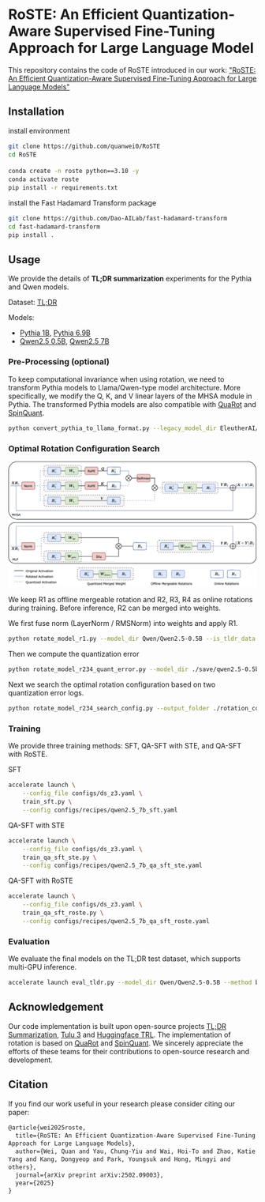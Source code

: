 # RoSTE: An Efficient Quantization-Aware Supervised Fine-Tuning Approach for Large Language Model

This repository contains the code of RoSTE introduced in our work: ["RoSTE: An Efficient Quantization-Aware Supervised Fine-Tuning Approach for Large Language Models"](https://arxiv.org/abs/2502.09003)

## Installation

install environment
```bash
git clone https://github.com/quanwei0/RoSTE
cd RoSTE

conda create -n roste python==3.10 -y
conda activate roste
pip install -r requirements.txt
```
install the Fast Hadamard Transform package
```bash
git clone https://github.com/Dao-AILab/fast-hadamard-transform
cd fast-hadamard-transform
pip install .
```

## Usage

We provide the details of **TL;DR summarization** experiments for the Pythia and Qwen models.

Dataset: [TL;DR](https://huggingface.co/datasets/trl-lib/tldr)

Models:
- [Pythia 1B](https://huggingface.co/EleutherAI/pythia-1b-deduped), [Pythia 6.9B](https://huggingface.co/EleutherAI/pythia-6.9b-deduped)
- [Qwen2.5 0.5B](https://huggingface.co/Qwen/Qwen2.5-0.5B), [Qwen2.5 7B](https://huggingface.co/Qwen/Qwen2.5-7B)


### Pre-Processing (optional)

To keep computational invariance when using rotation, we need to transform Pythia models to Llama/Qwen-type model architecture. More specifically, we modify the Q, K, and V linear layers of the MHSA module in Pythia. 	The transformed Pythia models are also compatible with [QuaRot](https://github.com/spcl/QuaRot) and [SpinQuant](https://github.com/facebookresearch/SpinQuant).

```bash
python convert_pythia_to_llama_format.py --legacy_model_dir EleutherAI/pythia-1b-deduped --new_model_dir ./save/pythia-1b/ckpt/pythia-1b-deduped-new
```


### Optimal Rotation Configuration Search

![Optimal Rotation Configuration](./imgs/rotation-flow.png)

We keep R1 as offline mergeable rotation and R2, R3, R4 as online rotations during training. Before inference, R2 can be merged into weights.

We first fuse norm (LayerNorm / RMSNorm) into weights and apply R1.

```bash
python rotate_model_r1.py --model_dir Qwen/Qwen2.5-0.5B --is_tldr_data --is_rotate_R1 --is_save --rotated_model_dir ./save/qwen2.5-0.5b/ckpts/qwen2.5-0.5b-r1
```

Then we compute the quantization error
```bash
python rotate_model_r234_quant_error.py --model_dir ./save/qwen2.5-0.5b/ckpt/qwen2.5-0.5b-r1 --output_folder ./rotation_config/qwen/
```

Next we search the optimal rotation configuration based on two quantization error logs.
```bash
python rotate_model_r234_search_config.py --output_folder ./rotation_config/qwen/
```


### Training

We provide three training methods: SFT, QA-SFT with STE, and QA-SFT with RoSTE.


SFT
```bash
accelerate launch \
    --config_file configs/ds_z3.yaml \
    train_sft.py \
    --config configs/recipes/qwen2.5_7b_sft.yaml
```

QA-SFT with STE
```bash
accelerate launch \
    --config_file configs/ds_z3.yaml \
    train_qa_sft_ste.py \
    --config configs/recipes/qwen2.5_7b_qa_sft_ste.yaml
```

QA-SFT with RoSTE
```bash
accelerate launch \
    --config_file configs/ds_z3.yaml \
    train_qa_sft_roste.py \
    --config configs/recipes/qwen2.5_7b_qa_sft_roste.yaml
```


### Evaluation

We evaluate the final models on the TL;DR test dataset, which supports multi-GPU inference.
```bash
accelerate launch eval_tldr.py --model_dir Qwen/Qwen2.5-0.5B --method base --batch_size 8
```


## Acknowledgement

Our code implementation is built upon open-source projects [TL;DR Summarization](https://github.com/vwxyzjn/summarize_from_feedback_details), [Tulu 3](https://github.com/allenai/open-instruct) and [Huggingface TRL](https://github.com/huggingface/trl). 
The implementation of rotation is based on [QuaRot](https://github.com/spcl/QuaRot) and [SpinQuant](https://github.com/facebookresearch/SpinQuant).
We sincerely appreciate the efforts of these teams for their contributions to open-source research and development. 

## Citation

If you find our work useful in your research please consider citing our paper:

```
@article{wei2025roste,
  title={RoSTE: An Efficient Quantization-Aware Supervised Fine-Tuning Approach for Large Language Models},
  author={Wei, Quan and Yau, Chung-Yiu and Wai, Hoi-To and Zhao, Katie Yang and Kang, Dongyeop and Park, Youngsuk and Hong, Mingyi and others},
  journal={arXiv preprint arXiv:2502.09003},
  year={2025}
}
```